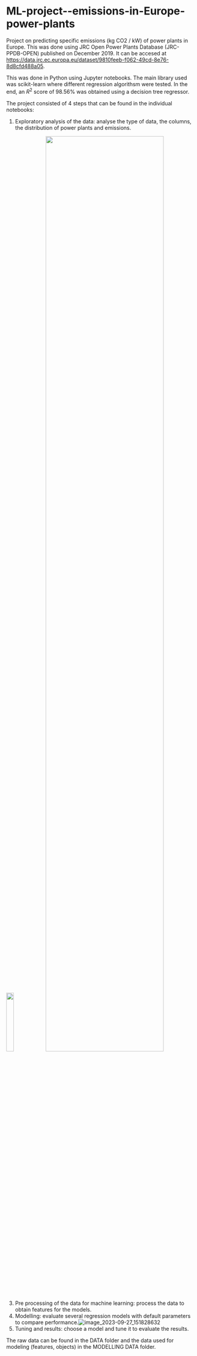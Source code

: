 # ML-project--emissions-in-Europe-power-plants

Project on predicting specific emissions (kg CO2 / kW) of power plants in Europe. This was done using JRC Open Power Plants Database (JRC-PPDB-OPEN) published on December 2019. It can be accesed at https://data.jrc.ec.europa.eu/dataset/9810feeb-f062-49cd-8e76-8d8cfd488a05.

This was done in Python using Jupyter notebooks. The main library used was scikit-learn where different regression algorithsm were tested. In the end, an $R^2$ score of $98.56$% was obtained using a decision tree regressor.

The project consisted of 4 steps that can be found in the individual notebooks:
1. Exploratory analysis of the data: analyse the type of data, the columns, the distribution of power plants and emissions.

  <img src="https://github.com/DanielPerezF/ML-project--emissions-in-Europe-power-plants/assets/118309576/e19b6aeb-4a7b-44d1-86c2-5b7da22ea39e" width="20%"> <img src="https://github.com/DanielPerezF/ML-project--emissions-in-Europe-power-plants/assets/118309576/7eb17819-9c1e-46f8-b5e3-d7c622d04620" width="79%">

3. Pre processing of the data for machine learning: process the data to obtain features for the models.
4. Modelling: evaluate several regression models with default parameters to compare performance.![image_2023-09-27_151828632](https://github.com/DanielPerezF/ML-project--emissions-in-Europe-power-plants/assets/118309576/bf590341-1b4e-4736-a3a2-7b1647caa461)
5. Tuning and results: choose a model and tune it to evaluate the results.

The raw data can be found in the DATA folder and the data used for modeling (features, objects) in the MODELLING DATA folder.
